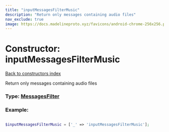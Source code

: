```yaml
---
title: "inputMessagesFilterMusic"
description: "Return only messages containing audio files"
nav_exclude: true
image: https://docs.madelineproto.xyz/favicons/android-chrome-256x256.png
---
```

# Constructor: inputMessagesFilterMusic  
[Back to constructors index](/API_docs/constructors/index.html)



Return only messages containing audio files




### Type: [MessagesFilter](/API_docs/types/MessagesFilter.html)


### Example:

```php

$inputMessagesFilterMusic = ['_' => 'inputMessagesFilterMusic'];
```  
